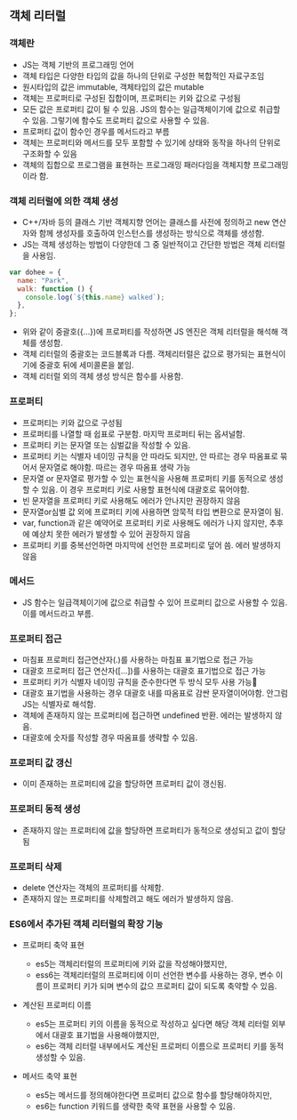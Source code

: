 ## 객체 리터럴

### 객체란

- JS는 객체 기반의 프로그래밍 언어
- 객체 타입은 다양한 타입의 값을 하나의 단위로 구성한 복합적인 자료구조임
- 원시타입의 값은 immutable, 객체타입의 값은 mutable
- 객체는 프로퍼티로 구성된 집합이며, 프로퍼티는 키와 값으로 구성됨
- 모든 값은 프로퍼티 값이 될 수 있음. JS의 함수는 일급객체이기에 값으로 취급할 수 있음. 그렇기에 함수도 프로퍼티 값으로 사용할 수 있음.
- 프로퍼티 값이 함수인 경우를 메서드라고 부름
- 객체는 프로퍼티와 메서드를 모두 포함할 수 있기에 상태와 동작을 하나의 단위로 구조화할 수 있음
- 객체의 집합으로 프로그램을 표현하는 프로그래밍 패러다임을 객체지향 프로그래밍이라 함.

### 객체 리터럴에 의한 객체 생성

- C++/자바 등의 클래스 기반 객체지향 언어는 클래스를 사전에 정의하고 new 연산자와 함께 생성자를 호출하여 인스턴스를 생성하는 방식으로 객체를 생성함.
- JS는 객체 생성하는 방법이 다양한데 그 중 일반적이고 간단한 방법은 객체 리터럴을 사용임.

```javascript
var dohee = {
  name: "Park",
  walk: function () {
    console.log(`${this.name} walked`);
  },
};
```

- 위와 같이 중괄호({...})에 프로퍼티를 작성하면 JS 엔진은 객체 리터럴을 해석해 객체를 생성함.
- 객체 리터럴의 중괄호는 코드블록과 다름. 객체리터럴은 값으로 평가되는 표현식이기에 중괄호 뒤에 세미콜론을 붙임.
- 객체 리터럴 외의 객체 생성 방식은 함수를 사용함.

### 프로퍼티

- 프로퍼티는 키와 값으로 구성됨
- 프로퍼티를 나열할 때 쉽표로 구분함. 마지막 프로퍼티 뒤는 옵셔널함.
- 프로퍼티 키는 문자열 또는 심벌값을 작성할 수 있음.
- 프로퍼티 키는 식별자 네이밍 규칙을 안 따라도 되지만, 안 따르는 경우 따옴표로 묶어서 문자열로 해야함. 따르는 경우 따옴표 생략 가능
- 문자열 or 문자열로 평가할 수 있는 표현식을 사용해 프로퍼티 키를 동적으로 생성할 수 있음. 이 경우 프로퍼티 키로 사용할 표현식에 대괄호로 묶어야함.
- 빈 문자열을 프로퍼티 키로 사용해도 에러가 안나지만 권장하지 않음
- 문자열or심벌 값 외에 프로퍼티 키에 사용하면 암묵적 타입 변환으로 문자열이 됨.
- var, function과 같은 예약어로 프로퍼티 키로 사용해도 에러가 나지 않지만, 추후에 예상치 못한 에러가 발생할 수 있어 권장하지 않음
- 프로퍼티 키를 중복선언하면 마지막에 선언한 프로퍼티로 덮어 씀. 에러 발생하지 않음

### 메서드

- JS 함수는 일급객체이기에 값으로 취급할 수 있어 프로퍼티 값으로 사용할 수 있음. 이를 메서드라고 부름.

### 프로퍼티 접근

- 마침표 프로퍼티 접근연산자(.)를 사용하는 마침표 표기법으로 접근 가능
- 대괄호 프로퍼티 접근 연산자([...])를 사용하는 대괄호 표기법으로 접근 가능
- 프로퍼티 키가 식별자 네이밍 규칙을 준수한다면 두 방식 모두 사용 가능
- 대괄호 표기법을 사용하는 경우 대괄호 내를 따옴표로 감싼 문자열이어야함. 안그럼 JS는 식별자로 해석함.
- 객체에 존재하지 않는 프로퍼티에 접근하면 undefined 반환. 에러는 발생하지 않음.
- 대괄호에 숫자를 작성할 경우 따옴표를 생략할 수 있음.

### 프로퍼티 값 갱신

- 이미 존재하는 프로퍼티에 값을 할당하면 프로퍼티 값이 갱신됨.

### 프로퍼티 동적 생성

- 존재하지 않는 프로퍼티에 값을 할당하면 프로퍼티가 동적으로 생성되고 값이 할당됨

### 프로퍼티 삭제

- delete 연산자는 객체의 프로퍼티를 삭제함.
- 존재하지 않는 프로퍼티를 삭제할려고 해도 에러가 발생하지 않음.

### ES6에서 추가된 객체 리터럴의 확장 기능

- 프로퍼티 축약 표현

  - es5는 객체리터럴의 프로퍼티에 키와 값을 작성해야했지만,
  - ess6는 객체리터럴의 프로퍼티에 이미 선언한 변수를 사용하는 경우, 변수 이름이 프로퍼티 키가 되며 변수의 값으 프로퍼티 값이 되도록 축약할 수 있음.

- 계산된 프로퍼티 이름

  - es5는 프로퍼티 키의 이름을 동적으로 작성하고 싶다면 해당 객체 리터럴 외부에서 대괄호 표기법을 사용해야했지만,
  - es6는 객체 리터럴 내부에서도 계산된 프로퍼티 이름으로 프로퍼티 키를 동적 생성할 수 있음.

- 메서드 축약 표현

  - es5는 메서드를 정의해야한다면 프로퍼티 값으로 함수를 할당해야하지만,
  - es6는 function 키워드를 생략한 축약 표현을 사용할 수 있음.
